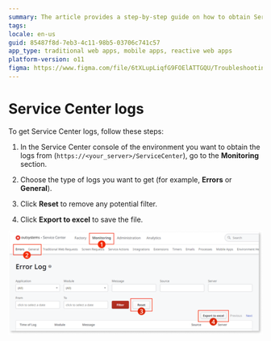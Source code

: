 ```yaml
---
summary: The article provides a step-by-step guide on how to obtain Service Center logs by navigating the console and exporting them to Excel.
tags:
locale: en-us
guid: 85487f8d-7eb3-4c11-98b5-03706c741c57
app_type: traditional web apps, mobile apps, reactive web apps
platform-version: o11
figma: https://www.figma.com/file/6tXLupLiqfG9FOElATTGQU/Troubleshooting?node-id=3327:509
---
```

# Service Center logs

To get Service Center logs, follow these steps:

1. In the Service Center console of the environment you want to obtain the logs from (`https://<your_server>/ServiceCenter`), go to the **Monitoring** section.

1. Choose the type of logs you want to get (for example, **Errors** or **General**).

1. Click **Reset** to remove any potential filter.

1. Click **Export to excel** to save the file.

![Screenshot of Service Center showing steps to export Error Logs, with Monitoring, Errors, Reset, and Export to excel highlighted.](images/get-logs-sc.png "Service Center Error Log Export")
